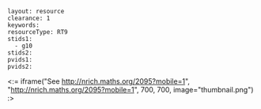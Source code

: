 ````
layout: resource
clearance: 1
keywords:
resourceType: RT9
stids1: 
  - g10
stids2:
pvids1:
pvids2:

````

<:= iframe("See http://nrich.maths.org/2095?mobile=1", "http://nrich.maths.org/2095?mobile=1", 700, 700, image="thumbnail.png") :>

